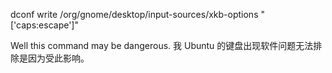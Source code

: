 dconf write /org/gnome/desktop/input-sources/xkb-options "['caps:escape']"

Well this command may be dangerous. 我 Ubuntu 的键盘出现软件问题无法排除是因为受此影响。



